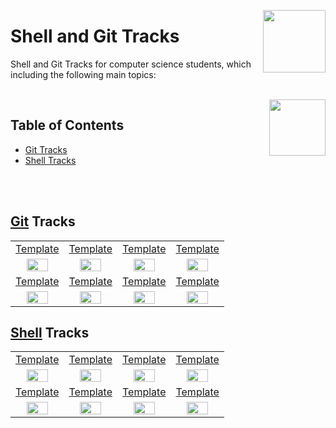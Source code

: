 <img align="right" width="100" src="https://github.com/cs-MohamedAyman/cs-MohamedAyman/blob/main/repos-logos/datacamp.jpg"></img>

# Shell and Git Tracks
Shell and Git Tracks for computer science students, which including the following main topics:

<br>
<img align="right" width="90" height="90" src="https://github.com/cs-MohamedAyman/cs-MohamedAyman/blob/main/repos-logos/agenda.jpg">

## Table of Contents
  * [Git Tracks](#Git-Tracks)
  * [Shell Tracks](#Shell-Tracks)

<br><br>

## [Git](https://github.com/cs-MohamedAyman/eLearning-Platforms/tree/master/DataCamp-Tracks/blob/master/Shell-and-Git/Git/README.md) Tracks

<table>
    <tbody>
        <tr>
<td align=center width="25%"><a href="https://github.com/cs-MohamedAyman/eLearning-Platforms/tree/master/DataCamp-Tracks/blob/master/Shell-and-Git/Git/README.md">Template</a></td>
<td align=center width="25%"><a href="https://github.com/cs-MohamedAyman/eLearning-Platforms/tree/master/DataCamp-Tracks/blob/master/Shell-and-Git/Git/README.md">Template</a></td>
<td align=center width="25%"><a href="https://github.com/cs-MohamedAyman/eLearning-Platforms/tree/master/DataCamp-Tracks/blob/master/Shell-and-Git/Git/README.md">Template</a></td>
<td align=center width="25%"><a href="https://github.com/cs-MohamedAyman/eLearning-Platforms/tree/master/DataCamp-Tracks/blob/master/Shell-and-Git/Git/README.md">Template</a></td>
        </tr>
        <tr>
<td align=center width="25%"><img src="https://github.com/cs-MohamedAyman/eLearning-Platforms/tree/master/DataCamp-Tracks/blob/master/org-logos/git.jpg" width="70%"></img></td>
<td align=center width="25%"><img src="https://github.com/cs-MohamedAyman/eLearning-Platforms/tree/master/DataCamp-Tracks/blob/master/org-logos/git.jpg" width="70%"></img></td>
<td align=center width="25%"><img src="https://github.com/cs-MohamedAyman/eLearning-Platforms/tree/master/DataCamp-Tracks/blob/master/org-logos/git.jpg" width="70%"></img></td>
<td align=center width="25%"><img src="https://github.com/cs-MohamedAyman/eLearning-Platforms/tree/master/DataCamp-Tracks/blob/master/org-logos/git.jpg" width="70%"></img></td>
        </tr>
        <tr>
<td align=center width="25%"><a href="https://github.com/cs-MohamedAyman/eLearning-Platforms/tree/master/DataCamp-Tracks/blob/master/Shell-and-Git/Git/README.md">Template</a></td>
<td align=center width="25%"><a href="https://github.com/cs-MohamedAyman/eLearning-Platforms/tree/master/DataCamp-Tracks/blob/master/Shell-and-Git/Git/README.md">Template</a></td>
<td align=center width="25%"><a href="https://github.com/cs-MohamedAyman/eLearning-Platforms/tree/master/DataCamp-Tracks/blob/master/Shell-and-Git/Git/README.md">Template</a></td>
<td align=center width="25%"><a href="https://github.com/cs-MohamedAyman/eLearning-Platforms/tree/master/DataCamp-Tracks/blob/master/Shell-and-Git/Git/README.md">Template</a></td>
        </tr>
        <tr>
<td align=center width="25%"><img src="https://github.com/cs-MohamedAyman/eLearning-Platforms/tree/master/DataCamp-Tracks/blob/master/org-logos/git.jpg" width="70%"></img></td>
<td align=center width="25%"><img src="https://github.com/cs-MohamedAyman/eLearning-Platforms/tree/master/DataCamp-Tracks/blob/master/org-logos/git.jpg" width="70%"></img></td>
<td align=center width="25%"><img src="https://github.com/cs-MohamedAyman/eLearning-Platforms/tree/master/DataCamp-Tracks/blob/master/org-logos/git.jpg" width="70%"></img></td>
<td align=center width="25%"><img src="https://github.com/cs-MohamedAyman/eLearning-Platforms/tree/master/DataCamp-Tracks/blob/master/org-logos/git.jpg" width="70%"></img></td>
        </tr>
    </tbody>
</table>

## [Shell](https://github.com/cs-MohamedAyman/eLearning-Platforms/tree/master/DataCamp-Tracks/blob/master/Shell-and-Git/Shell/README.md) Tracks

<table>
    <tbody>
        <tr>
<td align=center width="25%"><a href="https://github.com/cs-MohamedAyman/eLearning-Platforms/tree/master/DataCamp-Tracks/blob/master/Shell-and-Git/Shell/README.md">Template</a></td>
<td align=center width="25%"><a href="https://github.com/cs-MohamedAyman/eLearning-Platforms/tree/master/DataCamp-Tracks/blob/master/Shell-and-Git/Shell/README.md">Template</a></td>
<td align=center width="25%"><a href="https://github.com/cs-MohamedAyman/eLearning-Platforms/tree/master/DataCamp-Tracks/blob/master/Shell-and-Git/Shell/README.md">Template</a></td>
<td align=center width="25%"><a href="https://github.com/cs-MohamedAyman/eLearning-Platforms/tree/master/DataCamp-Tracks/blob/master/Shell-and-Git/Shell/README.md">Template</a></td>
        </tr>
        <tr>
<td align=center width="25%"><img src="https://github.com/cs-MohamedAyman/eLearning-Platforms/tree/master/DataCamp-Tracks/blob/master/org-logos/shell.jpg" width="70%"></img></td>
<td align=center width="25%"><img src="https://github.com/cs-MohamedAyman/eLearning-Platforms/tree/master/DataCamp-Tracks/blob/master/org-logos/shell.jpg" width="70%"></img></td>
<td align=center width="25%"><img src="https://github.com/cs-MohamedAyman/eLearning-Platforms/tree/master/DataCamp-Tracks/blob/master/org-logos/shell.jpg" width="70%"></img></td>
<td align=center width="25%"><img src="https://github.com/cs-MohamedAyman/eLearning-Platforms/tree/master/DataCamp-Tracks/blob/master/org-logos/shell.jpg" width="70%"></img></td>
        </tr>
        <tr>
<td align=center width="25%"><a href="https://github.com/cs-MohamedAyman/eLearning-Platforms/tree/master/DataCamp-Tracks/blob/master/Shell-and-Git/Shell/README.md">Template</a></td>
<td align=center width="25%"><a href="https://github.com/cs-MohamedAyman/eLearning-Platforms/tree/master/DataCamp-Tracks/blob/master/Shell-and-Git/Shell/README.md">Template</a></td>
<td align=center width="25%"><a href="https://github.com/cs-MohamedAyman/eLearning-Platforms/tree/master/DataCamp-Tracks/blob/master/Shell-and-Git/Shell/README.md">Template</a></td>
<td align=center width="25%"><a href="https://github.com/cs-MohamedAyman/eLearning-Platforms/tree/master/DataCamp-Tracks/blob/master/Shell-and-Git/Shell/README.md">Template</a></td>
        </tr>
        <tr>
<td align=center width="25%"><img src="https://github.com/cs-MohamedAyman/eLearning-Platforms/tree/master/DataCamp-Tracks/blob/master/org-logos/shell.jpg" width="70%"></img></td>
<td align=center width="25%"><img src="https://github.com/cs-MohamedAyman/eLearning-Platforms/tree/master/DataCamp-Tracks/blob/master/org-logos/shell.jpg" width="70%"></img></td>
<td align=center width="25%"><img src="https://github.com/cs-MohamedAyman/eLearning-Platforms/tree/master/DataCamp-Tracks/blob/master/org-logos/shell.jpg" width="70%"></img></td>
<td align=center width="25%"><img src="https://github.com/cs-MohamedAyman/eLearning-Platforms/tree/master/DataCamp-Tracks/blob/master/org-logos/shell.jpg" width="70%"></img></td>
        </tr>
    </tbody>
</table>
